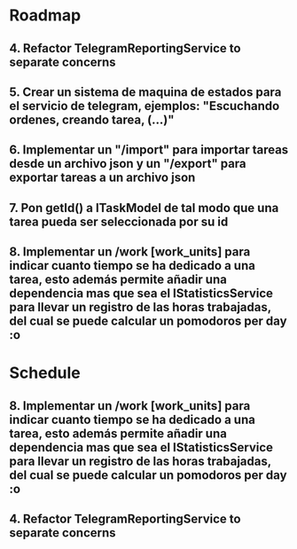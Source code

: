 # Roadmap
## 4. Refactor TelegramReportingService to separate concerns
## 5. Crear un sistema de maquina de estados para el servicio de telegram, ejemplos: "Escuchando ordenes, creando tarea, (...)"
## 6. Implementar un "/import" para importar tareas desde un archivo json y un "/export" para exportar tareas a un archivo json
## 7. Pon getId() a ITaskModel de tal modo que una tarea pueda ser seleccionada por su id
## 8. Implementar un /work [work_units] para indicar cuanto tiempo se ha dedicado a una tarea, esto además permite añadir una dependencia mas que sea el IStatisticsService para llevar un registro de las horas trabajadas, del cual se puede calcular un pomodoros per day :o

# Schedule
## 8. Implementar un /work [work_units] para indicar cuanto tiempo se ha dedicado a una tarea, esto además permite añadir una dependencia mas que sea el IStatisticsService para llevar un registro de las horas trabajadas, del cual se puede calcular un pomodoros per day :o
## 4. Refactor TelegramReportingService to separate concerns
